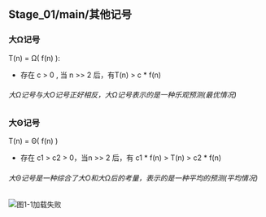 ## Stage_01/main/其他记号

### 大Ω记号
T(n) = Ω( f(n) ):
* 存在 c > 0 , 当 n >> 2 后，有T(n) > c * f(n)
###### 大Ω记号与大O记号正好相反，大Ω记号表示的是一种乐观预测(最优情况)

### 大Θ记号
T(n) = Θ( f(n) )
* 存在 c1 > c2 > 0，当n >> 2 后，有 c1 * f(n) > T(n) > c2 * f(n)
###### 大Θ记号是一种综合了大O和大Ω后的考量，表示的是一种平均的预测(平均情况)

![图1-1加载失败](http://a1.qpic.cn/psb?/V123pazn0FKOtx/sy5wzruZ4NtrGIGR8X.I2TxtldyhCM4p0VEOCXl0oKQ!/m/dFQBAAAAAAAAnull&bo=YgMTAQAAAAARB0M!&rf=photolist&t=5 '图1-1')